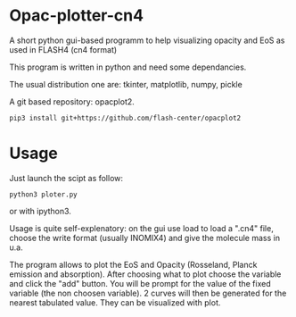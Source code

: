 # Opac-plotter-cn4
A short python gui-based programm to help visualizing opacity and EoS as used in FLASH4 (cn4 format)

This program is written in python and need some dependancies.

The usual distribution one are:
tkinter, matplotlib, numpy, pickle

A git based repository: opacplot2.

```shell
pip3 install git+https://github.com/flash-center/opacplot2
```

# Usage
Just launch the scipt as follow:

```shell
python3 ploter.py
```

or with ipython3.

Usage is quite self-explenatory: on the gui use load to load a ".cn4" file, choose the write format (usually INOMIX4) and give the molecule mass in u.a.

The program allows to plot the EoS and Opacity (Rosseland, Planck emission and absorption). After choosing what to plot choose the variable and click the 
"add" button. You will be prompt for the value of the fixed variable (the non choosen variable). 2 curves will then be generated for the nearest tabulated value. 
They can be visualized with plot.
